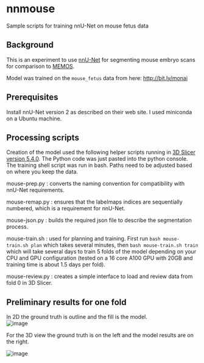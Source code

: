 # nnmouse
Sample scripts for training nnU-Net on mouse fetus data

## Background
This is an experiment to use [nnU-Net](https://github.com/MIC-DKFZ/nnUNet/tree/master) for segmenting mouse embryo scans for comparison to [MEMOS](https://github.com/SlicerMorph/SlicerMEMOS).

Model was trained on the `mouse_fetus` data from here: http://bit.ly/monai

## Prerequisites
Install nnU-Net version 2 as described on their web site.  I used miniconda on a Ubuntu machine.

## Processing scripts
Creation of the model used the following helper scripts running in [3D Slicer version 5.4.0](https://slicer.org).  The Python code was just pasted into the python console.  The training shell script was run in bash.  Paths need to be adjusted based on where you keep the data.

mouse-prep.py	: converts the naming convention for compatibility with nnU-Net requirements.

mouse-remap.py : ensures that the labelmaps indices are sequentially numbered, which is a requirement for nnU-Net.

mouse-json.py : builds the required json file to describe the segmentation process.

mouse-train.sh : used for planning and training.  First run `bash mouse-train.sh plan` which takes several minutes, then `bash mouse-train.sh train` which will take several days to train 5 folds of the model depending on your CPU and GPU configuration (tested on a 16 core A100 GPU with 20GB and training time is about 1.5 days per fold).

mouse-review.py : creates a simple interface to load and review data from fold 0 in 3D Slicer.


## Preliminary results for one fold

In 2D the ground truth is outline and the fill is the model.  
![image](https://github.com/pieper/nnmouse/assets/126077/b9f466db-8f9e-45ed-9bfc-683e79170a55)

For the 3D view the ground truth is on the left and the model results are on the right.

![image](https://github.com/pieper/nnmouse/assets/126077/140415b3-7206-4a0f-83e2-1e14d9d8d929)
